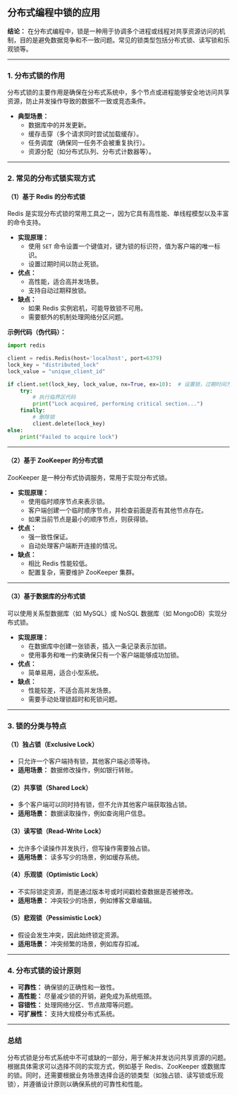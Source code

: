 ## 分布式编程中锁的应用

**结论：** 在分布式编程中，锁是一种用于协调多个进程或线程对共享资源访问的机制，目的是避免数据竞争和不一致问题。常见的锁类型包括分布式锁、读写锁和乐观锁等。

---

### **1. 分布式锁的作用**
分布式锁的主要作用是确保在分布式系统中，多个节点或进程能够安全地访问共享资源，防止并发操作导致的数据不一致或竞态条件。

- **典型场景：**
  - 数据库中的并发更新。
  - 缓存击穿（多个请求同时尝试加载缓存）。
  - 任务调度（确保同一任务不会被重复执行）。
  - 资源分配（如分布式队列、分布式计数器等）。

---

### **2. 常见的分布式锁实现方式**

#### （1）**基于 Redis 的分布式锁**
Redis 是实现分布式锁的常用工具之一，因为它具有高性能、单线程模型以及丰富的命令支持。
- **实现原理：**
  - 使用 `SET` 命令设置一个键值对，键为锁的标识符，值为客户端的唯一标识。
  - 设置过期时间以防止死锁。
- **优点：**
  - 高性能，适合高并发场景。
  - 支持自动过期释放锁。
- **缺点：**
  - 如果 Redis 实例宕机，可能导致锁不可用。
  - 需要额外的机制处理网络分区问题。

**示例代码（伪代码）：**
```python
import redis

client = redis.Redis(host='localhost', port=6379)
lock_key = "distributed_lock"
lock_value = "unique_client_id"

if client.set(lock_key, lock_value, nx=True, ex=10):  # 设置锁，过期时间为10秒
    try:
        # 执行临界区代码
        print("Lock acquired, performing critical section...")
    finally:
        # 删除锁
        client.delete(lock_key)
else:
    print("Failed to acquire lock")
```

---

#### （2）**基于 ZooKeeper 的分布式锁**
ZooKeeper 是一种分布式协调服务，常用于实现分布式锁。
- **实现原理：**
  - 使用临时顺序节点来表示锁。
  - 客户端创建一个临时顺序节点，并检查前面是否有其他节点存在。
  - 如果当前节点是最小的顺序节点，则获得锁。
- **优点：**
  - 强一致性保证。
  - 自动处理客户端断开连接的情况。
- **缺点：**
  - 相比 Redis 性能较低。
  - 配置复杂，需要维护 ZooKeeper 集群。

---

#### （3）**基于数据库的分布式锁**
可以使用关系型数据库（如 MySQL）或 NoSQL 数据库（如 MongoDB）实现分布式锁。
- **实现原理：**
  - 在数据库中创建一张锁表，插入一条记录表示加锁。
  - 使用事务和唯一约束确保只有一个客户端能够成功加锁。
- **优点：**
  - 简单易用，适合小型系统。
- **缺点：**
  - 性能较差，不适合高并发场景。
  - 需要手动处理锁超时和死锁问题。

---

### **3. 锁的分类与特点**

#### （1）**独占锁（Exclusive Lock）**
- 只允许一个客户端持有锁，其他客户端必须等待。
- **适用场景：** 数据修改操作，例如银行转账。

#### （2）**共享锁（Shared Lock）**
- 多个客户端可以同时持有锁，但不允许其他客户端获取独占锁。
- **适用场景：** 数据读取操作，例如查询用户信息。

#### （3）**读写锁（Read-Write Lock）**
- 允许多个读操作并发执行，但写操作需要独占锁。
- **适用场景：** 读多写少的场景，例如缓存系统。

#### （4）**乐观锁（Optimistic Lock）**
- 不实际锁定资源，而是通过版本号或时间戳检查数据是否被修改。
- **适用场景：** 冲突较少的场景，例如博客文章编辑。

#### （5）**悲观锁（Pessimistic Lock）**
- 假设会发生冲突，因此始终锁定资源。
- **适用场景：** 冲突频繁的场景，例如库存扣减。

---

### **4. 分布式锁的设计原则**
- **可靠性：** 确保锁的正确性和一致性。
- **高性能：** 尽量减少锁的开销，避免成为系统瓶颈。
- **容错性：** 处理网络分区、节点故障等问题。
- **可扩展性：** 支持大规模分布式系统。

---

### **总结**
分布式锁是分布式系统中不可或缺的一部分，用于解决并发访问共享资源的问题。根据具体需求可以选择不同的实现方式，例如基于 Redis、ZooKeeper 或数据库的锁。同时，还需要根据业务场景选择合适的锁类型（如独占锁、读写锁或乐观锁），并遵循设计原则以确保系统的可靠性和性能。